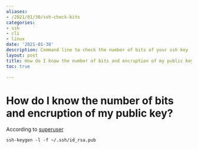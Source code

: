 ```yaml
---
aliases:
- /2021/01/30/ssh-check-bits
categories:
- ssh 
- cli 
- linux
date: '2021-01-30'
description: Command line to check the number of bits of your ssh key
layout: post
title: How do I know the number of bits and encruption of my public key?
toc: true

---
```


# How do I know the number of bits and encruption of my public key?

According to [superuser](https://superuser.com/questions/139310/how-can-i-tell-how-many-bits-my-ssh-key-is)

```ssh
ssh-keygen -l -f ~/.ssh/id_rsa.pub
```